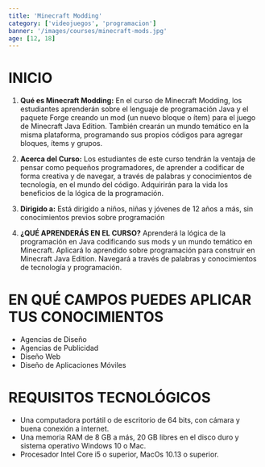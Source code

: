 ```yaml
---
title: 'Minecraft Modding'
category: ['videojuegos', 'programacion']
banner: '/images/courses/minecraft-mods.jpg'
age: [12, 18]
---
```


# INICIO

1. **Qué es Minecraft Modding:** En el curso de Minecraft Modding, los estudiantes aprenderán sobre el lenguaje de programación Java y el paquete Forge creando un mod (un nuevo bloque o ítem) para el juego de Minecraft Java Edition. También crearán un mundo temático en la misma plataforma, programando sus propios códigos para agregar bloques, ítems y grupos.

2. **Acerca del Curso:** Los estudiantes de este curso tendrán la ventaja de pensar como pequeños programadores, de aprender a codificar de forma creativa y de navegar, a través de palabras y conocimientos de tecnología, en el mundo del código. Adquirirán para la vida los beneficios de la lógica de la programación.

3. **Dirigido a:** Está dirigido a niños, niñas y jóvenes de 12 años a más, sin conocimientos previos sobre programación
 
4. **¿QUÉ APRENDERÁS EN EL CURSO?** Aprenderá la lógica de la programación en Java codificando sus mods y un mundo temático en Minecraft. Aplicará lo aprendido sobre programación para construir en Minecraft Java Edition. Navegará a través de palabras y conocimientos de tecnología y programación.

# EN QUÉ CAMPOS PUEDES APLICAR TUS CONOCIMIENTOS
- Agencias de Diseño
- Agencias de Publicidad
- Diseño Web
- Diseño de Aplicaciones Móviles

# REQUISITOS TECNOLÓGICOS

- Una computadora portátil o de escritorio de 64 bits, con cámara y buena conexión a internet.
- Una memoria RAM de 8 GB a más, 20 GB libres en el disco duro y sistema operativo Windows 10 o Mac.
- Procesador Intel Core i5 o superior, MacOs 10.13 o superior.